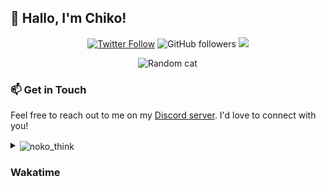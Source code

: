 ## 👋 Hallo, I'm Chiko!

<div align="center">

[![Twitter Follow](https://img.shields.io/twitter/follow/chikoxq?label=Follow)](https://twitter.com/intent/follow?screen_name=chikoxq)
![GitHub followers](https://img.shields.io/github/followers/chikof?label=Follow&style=social)
![](https://komarev.com/ghpvc/?username=chikof&color=blue)

</div>

<a href="https://cataas.com">
<img src="https://cataas.com/cat?type=square" align="right" width="300"alt="Random cat">
</a>

<div><picture><img src="https://raw.githubusercontent.com/carbon-language/carbon-lang/refs/heads/trunk/docs/images/bumper.png" alt=""></picture></div>

### 📫 Get in Touch
Feel free to reach out to me on my [Discord server](https://discord.gg/sejc7TnX6N). I'd love to connect with you!

<details>
<summary>
<img src="https://cdn3.emoji.gg/emojis/64203-noko-think.png" width="35px" height="35px" alt="noko_think" align="center">

### Wakatime
</summary>

<!--START_SECTION:waka-->
![Code Time](http://img.shields.io/badge/Code%20Time-2%2C439%20hrs%2051%20mins-blue)

![Profile Views](http://img.shields.io/badge/Profile%20Views-0-blue)

![Lines of code](https://img.shields.io/badge/From%20Hello%20World%20I%27ve%20Written-9.8%20million%20lines%20of%20code-blue)

**🐱 My GitHub Data** 

> 📦 106.3 kB Used in GitHub's Storage 
 > 
> 🏆 453 Contributions in the Year 2025
 > 
> 💼 Opted to Hire
 > 
> 📜 42 Public Repositories 
 > 
> 🔑 33 Private Repositories 
 > 
**I'm a Night 🦉** 

```text
🌞 Morning                929 commits         █░░░░░░░░░░░░░░░░░░░░░░░░   04.77 % 
🌆 Daytime                6051 commits        ████████░░░░░░░░░░░░░░░░░   31.08 % 
🌃 Evening                9383 commits        ████████████░░░░░░░░░░░░░   48.20 % 
🌙 Night                  3105 commits        ████░░░░░░░░░░░░░░░░░░░░░   15.95 % 
```
📅 **I'm Most Productive on Sunday** 

```text
Monday                   2283 commits        ███░░░░░░░░░░░░░░░░░░░░░░   11.73 % 
Tuesday                  1341 commits        ██░░░░░░░░░░░░░░░░░░░░░░░   06.89 % 
Wednesday                2613 commits        ███░░░░░░░░░░░░░░░░░░░░░░   13.42 % 
Thursday                 2923 commits        ████░░░░░░░░░░░░░░░░░░░░░   15.01 % 
Friday                   3578 commits        █████░░░░░░░░░░░░░░░░░░░░   18.38 % 
Saturday                 2429 commits        ███░░░░░░░░░░░░░░░░░░░░░░   12.48 % 
Sunday                   4301 commits        ██████░░░░░░░░░░░░░░░░░░░   22.09 % 
```


📊 **This Week I Spent My Time On** 

```text
🕑︎ Time Zone: Europe/London

💬 Programming Languages: 
Nix                      2 hrs 56 mins       ████████████████████████░   97.00 % 
JSON                     5 mins              █░░░░░░░░░░░░░░░░░░░░░░░░   02.76 % 
Other                    0 secs              ░░░░░░░░░░░░░░░░░░░░░░░░░   00.24 % 

🔥 Editors: 
Neovim                   3 hrs 2 mins        █████████████████████████   100.00 % 

💻 Operating System: 
Linux                    3 hrs 2 mins        █████████████████████████   100.00 % 
```

**I Mostly Code in TypeScript** 

```text
TypeScript               32 repos            ██████████░░░░░░░░░░░░░░░   41.56 % 
Rust                     28 repos            █████████░░░░░░░░░░░░░░░░   36.36 % 
Nix                      6 repos             ██░░░░░░░░░░░░░░░░░░░░░░░   07.79 % 
Lua                      3 repos             █░░░░░░░░░░░░░░░░░░░░░░░░   03.90 % 
Svelte                   1 repo              ░░░░░░░░░░░░░░░░░░░░░░░░░   01.30 % 
```




 Last Updated on 21/10/2025 00:16:43 UTC
<!--END_SECTION:waka-->

</details>

<!--
<p align="center">
     <a href="https://discord.gg/HhybNhchcC"><img src="https://invidget.switchblade.xyz/sejc7TnX6N" align="center" ><a>
</p> 
-->
